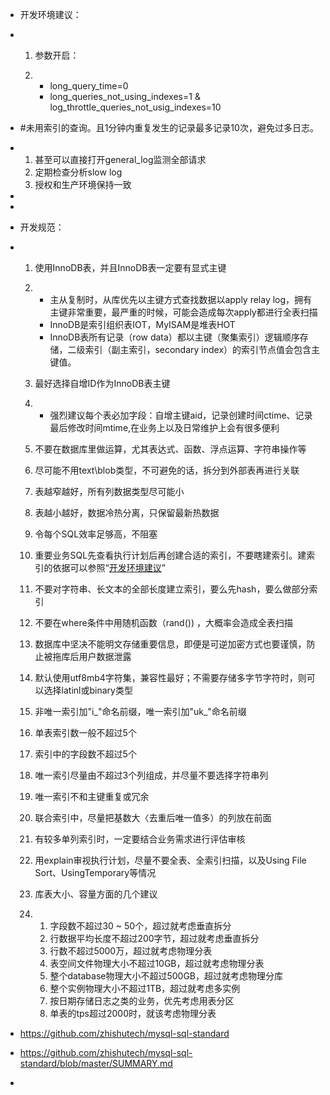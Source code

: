 - 开发环境建议：

- 1. 参数开启：

  2. - long_query_time=0
     - long_queries_not_using_indexes=1       & log_throttle_queries_not_usig_indexes=10  

- \#未用索引的查询。且1分钟内重复发生的记录最多记录10次，避免过多日志。

- 1. 甚至可以直接打开general_log监测全部请求
  2. 定期检查分析slow log
  3. 授权和生产环境保持一致

-  

-  

- 开发规范：

- 1. 使用InnoDB表，并且InnoDB表一定要有显式主键

  2. - 主从复制时，从库优先以主键方式查找数据以apply relay log，拥有主键非常重要，最严重的时候，可能会造成每次apply都进行全表扫描
     - InnoDB是索引组织表IOT，MyISAM是堆表HOT
     - InnoDB表所有记录（row data）都以主键（聚集索引）逻辑顺序存储，二级索引（副主索引，secondary index）的索引节点值会包含主键值。

  3. 最好选择自增ID作为InnoDB表主键

  4. - 强烈建议每个表必加字段：自增主键aid，记录创建时间ctime、记录最后修改时间mtime,在业务上以及日常维护上会有很多便利

  5. 不要在数据库里做运算，尤其表达式、函数、浮点运算、字符串操作等

  6. 尽可能不用text\blob类型，不可避免的话，拆分到外部表再进行关联

  7. 表越窄越好，所有列数据类型尽可能小

  8. 表越小越好，数据冷热分离，只保留最新热数据

  9. 令每个SQL效率足够高，不阻塞

  10. 重要业务SQL先查看执行计划后再创建合适的索引，不要瞎建索引。建索引的依据可以参照“[开发环境建议](https://github.com/zhishutech/mysql-sql-standard/blob/master/SUMMARY.md)”

  11. 不要对字符串、长文本的全部长度建立索引，要么先hash，要么做部分索引

  12. 不要在where条件中用随机函数（rand()) ，大概率会造成全表扫描

  13. 数据库中坚决不能明文存储重要信息，即便是可逆加密方式也要谨慎，防止被拖库后用户数据泄露

  14. 默认使用utf8mb4字符集，兼容性最好；不需要存储多字节字符时，则可以选择latinl或binary类型

  15. 非唯一索引加"i_"命名前缀，唯一索引加"uk_"命名前缀

  16. 单表索引数一般不超过5个

  17. 索引中的字段数不超过5个

  18. 唯一索引尽量由不超过3个列组成，并尽量不要选择字符串列

  19. 唯一索引不和主键重复或冗余

  20. 联合索引中，尽量把基数大〈去重后唯一值多）的列放在前面

  21. 有较多单列索引时，一定要结合业务需求进行评估审核

  22. 用explain审视执行计划，尽量不要全表、全索引扫描，以及Using      File Sort、UsingTemporary等情况

  23. 库表大小、容量方面的几个建议

  24. 1. 字段数不超过30 ~ 50个，超过就考虑垂直拆分
      2. 行数据平均长度不超过200字节，超过就考虑垂直拆分
      3. 行数不超过5000万，超过就考虑物理分表
      4. 表空间文件物理大小不超过10GB，超过就考虑物理分表
      5. 整个database物理大小不超过500GB，超过就考虑物理分库
      6. 整个实例物理大小不超过1TB，超过就考虑多实例
      7. 按日期存储日志之类的业务，优先考虑用表分区
      8. 单表的tps超过2000时，就该考虑物理分表

  

- https://github.com/zhishutech/mysql-sql-standard

- https://github.com/zhishutech/mysql-sql-standard/blob/master/SUMMARY.md

-  